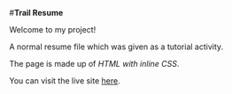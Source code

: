 #**Trail Resume**

Welcome to my project!

A normal resume file which was given as a tutorial activity.

The page is made up of *HTML with inline CSS*.

You can visit the live site [here](https://resume-trail.netlify.app).

